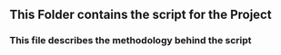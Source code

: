 ## This Folder contains the script for the Project

### This file describes the methodology behind the script
